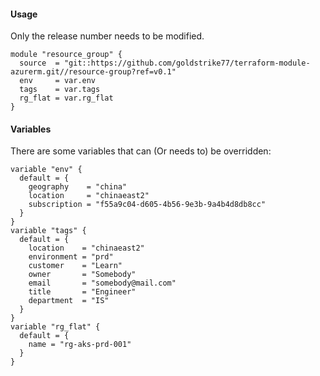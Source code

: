 #### Usage
Only the release number needs to be modified.
```hcl
module "resource_group" {
  source  = "git::https://github.com/goldstrike77/terraform-module-azurerm.git//resource-group?ref=v0.1"
  env     = var.env
  tags    = var.tags
  rg_flat = var.rg_flat
}
```

#### Variables
There are some variables that can (Or needs to) be overridden:
```hcl
variable "env" {
  default = {
    geography    = "china"
    location     = "chinaeast2"
    subscription = "f55a9c04-d605-4b56-9e3b-9a4b4d8db8cc"
  }
}
variable "tags" {
  default = {
    location    = "chinaeast2"
    environment = "prd"
    customer    = "Learn"
    owner       = "Somebody"
    email       = "somebody@mail.com"
    title       = "Engineer"
    department  = "IS"
  }
}
variable "rg_flat" {
  default = {
    name = "rg-aks-prd-001"
  }
}
```